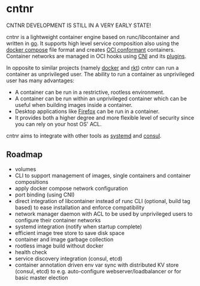 # cntnr

CNTNR DEVELOPMENT IS STILL IN A VERY EARLY STATE!

cntnr is a lightweight container engine based on runc/libcontainer and written in [go](https://golang.org/).
It supports high level service composition also using the [docker compose](https://docs.docker.com/compose/compose-file/) file format and creates [OCI conformant](https://github.com/opencontainers/runtime-spec) containers.
Container networks are managed in OCI hooks using [CNI](https://github.com/containernetworking/cni) and its [plugins](https://github.com/containernetworking/plugins).

In opposite to similar projects (namely [docker](https://www.docker.com/) and [rkt](https://coreos.com/rkt)) cntnr can run a container as unprivileged user.
The ability to run a container as unprivileged user has many advantages:

- A container can be run in a restrictive, rootless environment.
- A container can be run within an unprivileged container which can be useful when building images inside a container.
- Desktop applications like [Firefox](https://www.mozilla.org/en-US/firefox/) can be run in a container.
- It provides both a higher degree and more flexible level of security since you can rely on your host OS' ACL.

cntnr aims to integrate with other tools as [systemd](https://www.freedesktop.org/wiki/Software/systemd/) and [consul](https://www.consul.io/).



## Roadmap

- volumes
- CLI to support management of images, single containers and container compositions
- apply docker compose network configuration
- port binding (using CNI)
- direct integration of libcontainer instead of runc CLI (optional, build tag based) to ease installation and enforce compatibility
- network manager daemon with ACL to be used by unprivileged users to configure their container networks
- systemd integration (notify when startup complete)
- efficient image tree store to save disk space
- container and image garbage collection
- rootless image build without docker
- health check
- service discovery integration (consul, etcd)
- container annotation driven env var sync with distributed KV store (consul, etcd) to e.g. auto-configure webserver/loadbalancer or for basic master election
